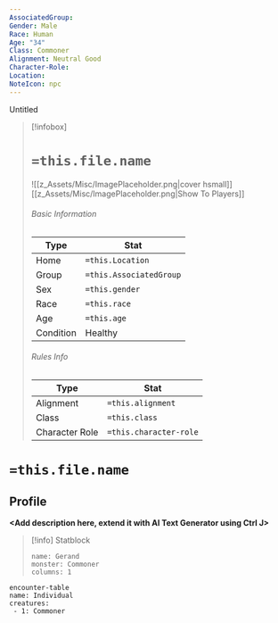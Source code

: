 ```yaml
---
AssociatedGroup: 
Gender: Male
Race: Human
Age: "34"
Class: Commoner
Alignment: Neutral Good
Character-Role: 
Location: 
NoteIcon: npc
---
```


Untitled


> [!infobox]
> # `=this.file.name`
> ![[z_Assets/Misc/ImagePlaceholder.png|cover hsmall]]
> [[z_Assets/Misc/ImagePlaceholder.png|Show To Players]]
> ###### Basic Information
> Type |  Stat |
> ---|---|
> Home | `=this.Location` |
> Group | `=this.AssociatedGroup` |
> Sex | `=this.gender` |
> Race | `=this.race` |
> Age | `=this.age` |
> Condition | Healthy |
> ###### Rules Info
> Type |  Stat |
> ---|---|
> Alignment | `=this.alignment` |
> Class | `=this.class` |
> Character Role | `=this.character-role` |

# `=this.file.name`
## Profile


**<Add description here, extend it with AI Text Generator using Ctrl J>**

> [!info] Statblock
> ```statblock
> name: Gerand
> monster: Commoner
> columns: 1
> ```

```
encounter-table
name: Individual
creatures:
 - 1: Commoner
```

